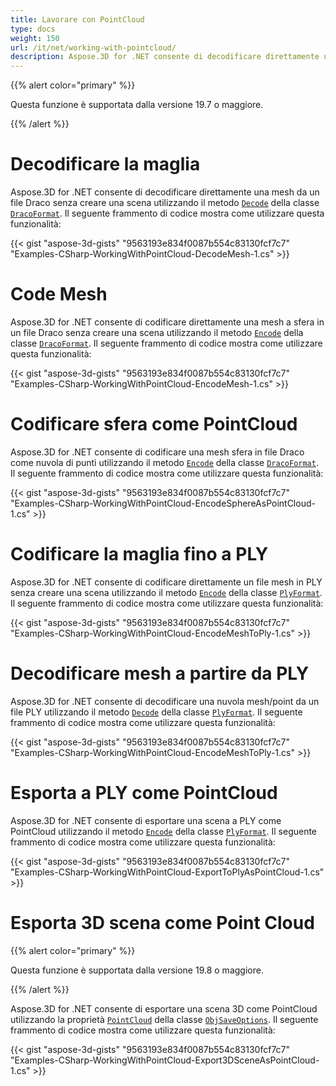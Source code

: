 ```yaml
---
title: Lavorare con PointCloud
type: docs
weight: 150
url: /it/net/working-with-pointcloud/
description: Aspose.3D for .NET consente di decodificare direttamente una mesh da un file Draco senza creare una scena utilizzando il metodo Decode della classe DracoFormat.
---
```

{{% alert color="primary" %}} 

Questa funzione è supportata dalla versione 19.7 o maggiore.

{{% /alert %}} 
#  **Decodificare la maglia**
Aspose.3D for .NET consente di decodificare direttamente una mesh da un file Draco senza creare una scena utilizzando il metodo [`Decode`](https://reference.aspose.com/net/3d/aspose.threed.formats.dracoformat/decode/methods/1) della classe [`DracoFormat`](https://reference.aspose.com/net/3d/aspose.threed.formats/dracoformat). Il seguente frammento di codice mostra come utilizzare questa funzionalità:



{{< gist "aspose-3d-gists" "9563193e834f0087b554c83130fcf7c7" "Examples-CSharp-WorkingWithPointCloud-DecodeMesh-1.cs" >}}
#  **Code Mesh**
Aspose.3D for .NET consente di codificare direttamente una mesh a sfera in un file Draco senza creare una scena utilizzando il metodo [`Encode`](https://reference.aspose.com/net/3d/aspose.threed.formats.dracoformat/encode/methods/2) della classe [`DracoFormat`](https://reference.aspose.com/net/3d/aspose.threed.formats/dracoformat). Il seguente frammento di codice mostra come utilizzare questa funzionalità:



{{< gist "aspose-3d-gists" "9563193e834f0087b554c83130fcf7c7" "Examples-CSharp-WorkingWithPointCloud-EncodeMesh-1.cs" >}}
#  **Codificare sfera come PointCloud**
Aspose.3D for .NET consente di codificare una mesh sfera in file Draco come nuvola di punti utilizzando il metodo [`Encode`](https://reference.aspose.com/net/3d/aspose.threed.formats.dracoformat/encode/methods/2) della classe [`DracoFormat`](https://reference.aspose.com/net/3d/aspose.threed.formats/dracoformat). Il seguente frammento di codice mostra come utilizzare questa funzionalità:



{{< gist "aspose-3d-gists" "9563193e834f0087b554c83130fcf7c7" "Examples-CSharp-WorkingWithPointCloud-EncodeSphereAsPointCloud-1.cs" >}}
#  **Codificare la maglia fino a PLY**
Aspose.3D for .NET consente di codificare direttamente un file mesh in PLY senza creare una scena utilizzando il metodo [`Encode`](https://reference.aspose.com/net/3d/aspose.threed.formats.plyformat/encode/methods/1) della classe [`PlyFormat`](https://reference.aspose.com/net/3d/aspose.threed.formats/plyformat). Il seguente frammento di codice mostra come utilizzare questa funzionalità:



{{< gist "aspose-3d-gists" "9563193e834f0087b554c83130fcf7c7" "Examples-CSharp-WorkingWithPointCloud-EncodeMeshToPly-1.cs" >}}
#  **Decodificare mesh a partire da PLY**
Aspose.3D for .NET consente di decodificare una nuvola mesh/point da un file PLY utilizzando il metodo [`Decode`](https://reference.aspose.com/net/3d/aspose.threed.formats.plyformat/decode/methods/1) della classe [`PlyFormat`](https://reference.aspose.com/net/3d/aspose.threed.formats/plyformat). Il seguente frammento di codice mostra come utilizzare questa funzionalità:



{{< gist "aspose-3d-gists" "9563193e834f0087b554c83130fcf7c7" "Examples-CSharp-WorkingWithPointCloud-EncodeMeshToPly-1.cs" >}}
#  **Esporta a PLY come PointCloud**
Aspose.3D for .NET consente di esportare una scena a PLY come PointCloud utilizzando il metodo [`Encode`](https://reference.aspose.com/net/3d/aspose.threed.formats.plyformat/encode/methods/1) della classe [`PlyFormat`](https://reference.aspose.com/net/3d/aspose.threed.formats/plyformat). Il seguente frammento di codice mostra come utilizzare questa funzionalità:



{{< gist "aspose-3d-gists" "9563193e834f0087b554c83130fcf7c7" "Examples-CSharp-WorkingWithPointCloud-ExportToPlyAsPointCloud-1.cs" >}}
#  **Esporta 3D scena come Point Cloud**
{{% alert color="primary" %}} 

Questa funzione è supportata dalla versione 19.8 o maggiore.

{{% /alert %}} 

Aspose.3D for .NET consente di esportare una scena 3D come PointCloud utilizzando la proprietà [`PointCloud`](https://reference.aspose.com/net/3d/aspose.threed.formats/objsaveoptions/properties/pointcloud) della classe [`ObjSaveOptions`](https://reference.aspose.com/net/3d/aspose.threed.formats/objsaveoptions). Il seguente frammento di codice mostra come utilizzare questa funzionalità:

{{< gist "aspose-3d-gists" "9563193e834f0087b554c83130fcf7c7" "Examples-CSharp-WorkingWithPointCloud-Export3DSceneAsPointCloud-1.cs" >}}
